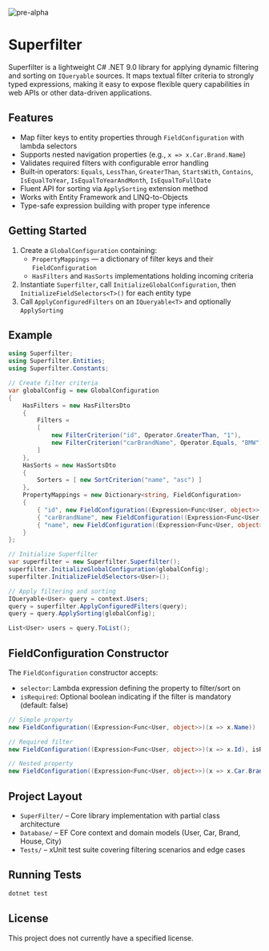 ![pre-alpha](https://img.shields.io/badge/status-Available_soon_🚧-ff69b4?style=for-the-badge&logoColor=white&label=WIP)



# Superfilter

Superfilter is a lightweight C# .NET 9.0 library for applying dynamic filtering and sorting on `IQueryable` sources. It maps textual filter criteria to strongly typed expressions, making it easy to expose flexible query capabilities in web APIs or other data-driven applications.

## Features

- Map filter keys to entity properties through `FieldConfiguration` with lambda selectors
- Supports nested navigation properties (e.g., `x => x.Car.Brand.Name`)
- Validates required filters with configurable error handling
- Built‑in operators: `Equals`, `LessThan`, `GreaterThan`, `StartsWith`, `Contains`, `IsEqualToYear`, `IsEqualToYearAndMonth`, `IsEqualToFullDate`
- Fluent API for sorting via `ApplySorting` extension method
- Works with Entity Framework and LINQ-to-Objects
- Type-safe expression building with proper type inference

## Getting Started

1. Create a `GlobalConfiguration` containing:
   - `PropertyMappings` — a dictionary of filter keys and their `FieldConfiguration`
   - `HasFilters` and `HasSorts` implementations holding incoming criteria
2. Instantiate `Superfilter`, call `InitializeGlobalConfiguration`, then `InitializeFieldSelectors<T>()` for each entity type
3. Call `ApplyConfiguredFilters` on an `IQueryable<T>` and optionally `ApplySorting`

## Example

```csharp
using Superfilter;
using Superfilter.Entities;
using Superfilter.Constants;

// Create filter criteria
var globalConfig = new GlobalConfiguration
{
    HasFilters = new HasFiltersDto
    {
        Filters =
        [
            new FilterCriterion("id", Operator.GreaterThan, "1"),
            new FilterCriterion("carBrandName", Operator.Equals, "BMW")
        ]
    },
    HasSorts = new HasSortsDto
    {
        Sorters = [ new SortCriterion("name", "asc") ]
    },
    PropertyMappings = new Dictionary<string, FieldConfiguration>
    {
        { "id", new FieldConfiguration((Expression<Func<User, object>>)(u => u.Id), isRequired: true) },
        { "carBrandName", new FieldConfiguration((Expression<Func<User, object>>)(u => u.Car.Brand.Name)) },
        { "name", new FieldConfiguration((Expression<Func<User, object>>)(u => u.Name)) }
    }
};

// Initialize Superfilter
var superfilter = new Superfilter.Superfilter();
superfilter.InitializeGlobalConfiguration(globalConfig);
superfilter.InitializeFieldSelectors<User>();

// Apply filtering and sorting
IQueryable<User> query = context.Users;
query = superfilter.ApplyConfiguredFilters(query);
query = query.ApplySorting(globalConfig);

List<User> users = query.ToList();
```

## FieldConfiguration Constructor

The `FieldConfiguration` constructor accepts:
- `selector`: Lambda expression defining the property to filter/sort on
- `isRequired`: Optional boolean indicating if the filter is mandatory (default: false)

```csharp
// Simple property
new FieldConfiguration((Expression<Func<User, object>>)(x => x.Name))

// Required filter
new FieldConfiguration((Expression<Func<User, object>>)(x => x.Id), isRequired: true)

// Nested property
new FieldConfiguration((Expression<Func<User, object>>)(x => x.Car.Brand.Name))
```

## Project Layout

- `SuperFilter/` – Core library implementation with partial class architecture
- `Database/` – EF Core context and domain models (User, Car, Brand, House, City)  
- `Tests/` – xUnit test suite covering filtering scenarios and edge cases

## Running Tests

```bash
dotnet test
```

## License

This project does not currently have a specified license.
